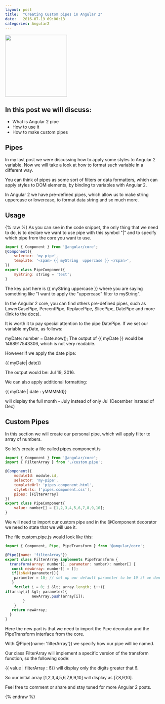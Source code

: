 ```yaml
---
layout: post
title:  "Creating Custom pipes in Angular 2"
date:   2016-07-19 09:00:13
categories: Angular2
---
```


<img src="{{ site.baseurl }}/images/pipe.png" height="200px">


## In this post we will discuss:

* What is Angular 2 pipe
* How to use it
* How to make custom pipes

## Pipes

In my last post we were discussing how to apply some styles to Angular 2 variable. Now we will take a look at how to format such variable in a different way.

You can think of pipes as some sort of filters or data formatters, which can apply styles to DOM elements, by binding to variables with Angular 2.

In Angular 2 we have pre-defined pipes, which allow us to make string uppercase or lowercase, to format data string and so much more.

## Usage
{% raw %}
As you can see in the code snippet, the only thing that we need to do, is to declare we want to use pipe with this symbol  "|" and to specify which pipe from the core you want to use.


```javascript
import { Component } from '@angular/core';
@Component({
	selector: 'my-pipe',
	template: '<span> {{ myString  uppercase }} </span>',
})
export class PipeComponent{
	myString: string = 'test';
}
```


The key part here is  {{ myString  uppercase  }} where you are saying something like "I want to apply the "uppercase" filter to myString".

In the Angular 2 core, you can find others pre-defined pipes, such as LowerCasePipe, PercentPipe, ReplacePipe, SlicePipe, DatePipe and more (link to the docs).

It is worth it to pay special attention to the pipe DatePipe. If we set our variable myDate, as follows:

myDate: number = Date.now();
The output of {{ myDate }} would be 1468917543306, which is not very readable.

However if we apply the date pipe:

{{ myDate| date}}

The output would be:  ‎Jul‎ ‎19‎, ‎2016.

We can also apply additional formatting:

{{ myDate | date : yMMMMd}}

will display the full month - July instead of only Jul (December instead of Dec)

## Custom Pipes

In this section we will create our personal pipe, which will apply filter to array of numbers.

So let's create a file called pipes.component.ts

~~~js
import { Component } from '@angular/core';
import { FilterArray } from './custom.pipe';

@Component({
	moduleId: module.id,
	selector: 'my-pipe',
	templateUrl: 'pipes.component.html',
	styleUrls: ['pipes.component.css'],
	pipes: [FilterArray]
})
export class PipeComponent{
 	value: number[] = [1,2,3,4,5,6,7,8,9,10];
}

~~~

We will need to import our custom pipe and in the @Component decorator we need to state that we will use it.

The file custom.pipe.js would look like this:

~~~ js
import { Component, Pipe, PipeTransform } from '@angular/core';

@Pipe({name: 'filterArray'})
export class FilterArray implements PipeTransform {
  transform(array: number[], parameter: number): number[] {
   const newArray: number[] = [];
   if(isNaN(parameter)){
   	parameter = 10; // set up our default parameter to be 10 if we don't specify it.
   }
    for(let i = 0; i &lt; array.length; i++){
if(array[i] &gt; parameter){
    		newArray.push(array[i]);
    	}
    }
   return newArray;
  }
}
~~~
Here the new part is that we need to import the Pipe decorator and the PipeTransform interface from the core.

With @Pipe({name: 'filterArray'}) we specify how our pipe will be named.

Our class FilterArray will implement a specific version of the transform function, so the following code:

{{ value | filterArray : 6}}
will display only the digits greater that 6.

So our initial array [1,2,3,4,5,6,7,8,9,10] will display as [7,8,9,10].



Feel free to comment or share and stay tuned for more Angular 2 posts.


{% endraw %}